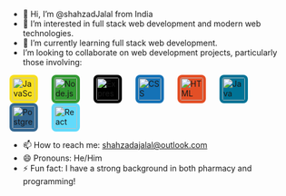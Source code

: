 

- 👋 Hi, I’m @shahzadJalal from India
- 👀 I’m interested in full stack web development and modern web technologies.
- 🌱 I’m currently learning full stack web development.
- I’m looking to collaborate on web development projects, particularly those involving:

<p>
  <a href="https://developer.mozilla.org/en-US/docs/Web/JavaScript" style="text-decoration:none;">
    <img src="https://upload.wikimedia.org/wikipedia/commons/6/6a/JavaScript-logo.png" alt="JavaScript" width="40" height="40" style="vertical-align:middle; margin-right: 20px; border-radius: 8px; padding: 5px; background-color: #f7df1e;"/>
  </a>
  <a href="https://nodejs.org" style="text-decoration:none;">
    <img src="https://nodejs.org/static/images/logo.svg" alt="Node.js" width="40" height="40" style="vertical-align:middle; margin-right: 20px; border-radius: 8px; padding: 5px; background-color: #339933;"/>
  </a>
  <a href="https://expressjs.com" style="text-decoration:none;">
    <img src="https://upload.wikimedia.org/wikipedia/commons/6/64/Expressjs.png" alt="Express.js" width="40" height="40" style="vertical-align:middle; margin-right: 20px; border-radius: 8px; padding: 5px; background-color: #000000;"/>
  </a>
  <a href="https://developer.mozilla.org/en-US/docs/Web/CSS" style="text-decoration:none;">
    <img src="https://upload.wikimedia.org/wikipedia/commons/d/d5/CSS3_logo_and_wordmark.svg" alt="CSS" width="40" height="40" style="vertical-align:middle; margin-right: 20px; border-radius: 8px; padding: 5px; background-color: #1572b6;"/>
  </a>
  <a href="https://developer.mozilla.org/en-US/docs/Web/HTML" style="text-decoration:none;">
    <img src="https://upload.wikimedia.org/wikipedia/commons/6/61/HTML5_logo_and_wordmark.svg" alt="HTML" width="40" height="40" style="vertical-align:middle; margin-right: 20px; border-radius: 8px; padding: 5px; background-color: #e34f26;"/>
  </a>
  <a href="https://www.oracle.com/java/" style="text-decoration:none;">
    <img src="https://upload.wikimedia.org/wikipedia/en/3/30/Java_programming_language_logo.svg" alt="Java" width="40" height="40" style="vertical-align:middle; margin-right: 20px; border-radius: 8px; padding: 5px; background-color: #007396;"/>
  </a>
  <a href="https://www.postgresql.org" style="text-decoration:none;">
    <img src="https://upload.wikimedia.org/wikipedia/commons/2/29/Postgresql_elephant.svg" alt="PostgreSQL" width="40" height="40" style="vertical-align:middle; margin-right:20px; border-radius: 8px; padding: 5px; background-color: #336791;"/>
  </a>
  <a href="https://reactjs.org" style="text-decoration:none;">
    <img src="https://upload.wikimedia.org/wikipedia/commons/a/a7/React-icon.svg" alt="React" width="40" height="40" style="vertical-align:middle; margin-right: 20px; border-radius: 8px; padding: 5px; background-color: #61dafb;"/>
  </a>
</p>


- 📫 How to reach me: shahzadajalal@outlook.com
- 😄 Pronouns: He/Him
- ⚡ Fun fact: I have a strong background in both pharmacy and programming!


